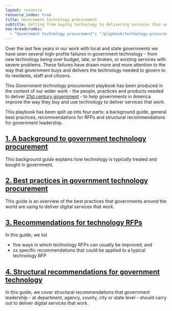 ```yaml
---
layout: resource
resource_index: true
title: Government technology procurement
subtitle: Getting from buying technology to delivering services that work
nav-breadcrumbs:
  - "Government technology procurement": "/playbook/technology-procurement/"
---
```


Over the last few years in our work with local and state governments we have seen several high-profile failures in government technology - from new technology being over budget, late, or broken, or existing services with severe problems. These failures have drawn more and more attention to the way that government buys and delivers the technology needed to govern to its residents, staff and citizens. 

This _Government technology procurement_ playbook has been produced in the context of our wider work - the people, practices and products needed to deliver [21st century government](/governments/principles/) - to help governments in America improve the way they buy and use technology to deliver services that work.

This playbook has been split up into four parts: a background guide, general best practices, recommendations for RFPs and structural recommendations for government leadership. 

## [1. A background to government technology procurement](/playbooks/technology-procurement/background/)

This background guide explains how technology is typically treated and bought in government.

## [2. Best practices in government technology procurement](/playbooks/technology-procurement/best-practices/)

This guide is an overview of the best practices that governments around the world are using to deliver digital services that work. 

## [3. Recommendations for technology RFPs](/playbooks/technology-procurement/rfp-recommendations/)

In this guide, we list

* five ways in which technology RFPs can usually be improved; and 
* xx specific recommendations that could be applied to a typical technology RFP

## [4. Structural recommendations for government technology](/playbooks/technology-procurement/structural-recommendations/)

In this guide, we cover structural recommendations that government leadership - at department, agency, county, city or state level - should carry out to deliver digital services that work. 
